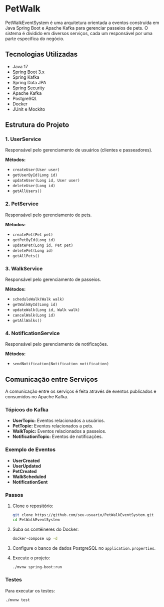 # PetWalk

PetWalkEventSystem é uma arquitetura orientada a eventos construída em Java Spring Boot e Apache Kafka para gerenciar passeios de pets. O sistema é dividido em diversos serviços, cada um responsável por uma parte específica do negócio.

## Tecnologias Utilizadas

- Java 17
- Spring Boot 3.x
- Spring Kafka
- Spring Data JPA
- Spring Security
- Apache Kafka
- PostgreSQL
- Docker
- JUnit e Mockito

## Estrutura do Projeto

### 1. UserService

Responsável pelo gerenciamento de usuários (clientes e passeadores).

**Métodos:**
- `createUser(User user)`
- `getUserById(Long id)`
- `updateUser(Long id, User user)`
- `deleteUser(Long id)`
- `getAllUsers()`

### 2. PetService

Responsável pelo gerenciamento de pets.

**Métodos:**
- `createPet(Pet pet)`
- `getPetById(Long id)`
- `updatePet(Long id, Pet pet)`
- `deletePet(Long id)`
- `getAllPets()`

### 3. WalkService

Responsável pelo gerenciamento de passeios.

**Métodos:**
- `scheduleWalk(Walk walk)`
- `getWalkById(Long id)`
- `updateWalk(Long id, Walk walk)`
- `cancelWalk(Long id)`
- `getAllWalks()`

### 4. NotificationService

Responsável pelo gerenciamento de notificações.

**Métodos:**
- `sendNotification(Notification notification)`

## Comunicação entre Serviços

A comunicação entre os serviços é feita através de eventos publicados e consumidos no Apache Kafka.

### Tópicos do Kafka

- **UserTopic:** Eventos relacionados a usuários.
- **PetTopic:** Eventos relacionados a pets.
- **WalkTopic:** Eventos relacionados a passeios.
- **NotificationTopic:** Eventos de notificações.

### Exemplo de Eventos

- **UserCreated**
- **UserUpdated**
- **PetCreated**
- **WalkScheduled**
- **NotificationSent**



### Passos

1. Clone o repositório:
    ```bash
    git clone https://github.com/seu-usuario/PetWalkEventSystem.git
    cd PetWalkEventSystem
    ```

2. Suba os contêineres do Docker:
    ```bash
    docker-compose up -d
    ```

3. Configure o banco de dados PostgreSQL no `application.properties`.

4. Execute o projeto:
    ```bash
    ./mvnw spring-boot:run
    ```

### Testes

Para executar os testes:
```bash
./mvnw test
